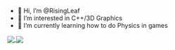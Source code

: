 - 👋 Hi, I’m @RisingLeaf
- 👀 I’m interested in C++/3D Graphics
- 🌱 I’m currently learning how to do Physics in games

<a href="https://github.com/anuraghazra/github-readme-stats">
  <img align="center" src="https://github-readme-stats.vercel.app/api?username=RisingLeaf&count_private=true&show_icons=true&include_all_commits=true&hide_border=true&hide_title=true" />
</a>
<a href="https://github.com/anuraghazra/github-readme-stats">
  <img align="center" src="https://github-readme-stats.vercel.app/api/top-langs/?username=RisingLeaf&langs_count=4&hide_title=true&hide_border=true" />
</a>
